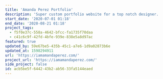 ```yaml
---
title: 'Amanda Perez Portfolio'
description: 'Super custom portfolio website for a top notch designer.'
start_date: '2020-07-01 01:18'
end_date: '2020-08-21 01:18'
project_tags:
  - f5f0e37c-558a-4642-bfcc-fa1735f70daa
  - c41c6c9f-42fd-4bfe-939e-838e5a8d97ac
featured: true
updated_by: 59e67be5-435b-45c1-a7e6-1d9a02873b6e
updated_at: 1598294911
url: 'https://iamamandaperez.com/'
project_url: 'https://iamamandaperez.com/'
side_project: false
id: acb5be5f-6442-43b2-ab56-33fa5144eaed
---
```

